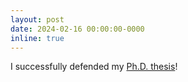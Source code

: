 ```yaml
---
layout: post
date: 2024-02-16 00:00:00-0000
inline: true
---
```


I successfully defended my [Ph.D. thesis](../assets/pdf/phd-thesis.pdf)!